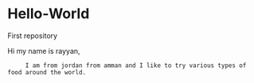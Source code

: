 # Hello-World
First repository 
  
   Hi my name is rayyan,
      
         I am from jordan from amman and I like to try various types of food around the world.
